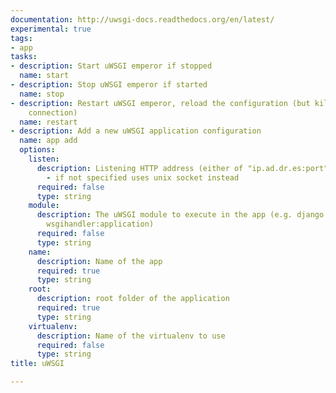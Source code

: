 ```yaml
---
documentation: http://uwsgi-docs.readthedocs.org/en/latest/
experimental: true
tags:
- app
tasks:
- description: Start uWSGI emperor if stopped
  name: start
- description: Stop uWSGI emperor if started
  name: stop
- description: Restart uWSGI emperor, reload the configuration (but kills existing
    connection)
  name: restart
- description: Add a new uWSGI application configuration
  name: app add
  options:
    listen:
      description: Listening HTTP address (either of "ip.ad.dr.es:port", or "port")
        - if not specified uses unix socket instead
      required: false
      type: string
    module:
      description: The uWSGI module to execute in the app (e.g. django.core.handlers.wsgi:WSGIHandler(),
        wsgihandler:application)
      required: false
      type: string
    name:
      description: Name of the app
      required: true
      type: string
    root:
      description: root folder of the application
      required: true
      type: string
    virtualenv:
      description: Name of the virtualenv to use
      required: false
      type: string
title: uWSGI

---
```

